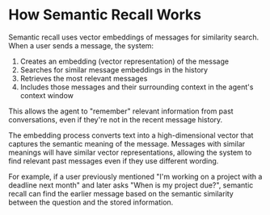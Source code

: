 # How Semantic Recall Works

Semantic recall uses vector embeddings of messages for similarity search. When a user sends a message, the system:

1. Creates an embedding (vector representation) of the message
2. Searches for similar message embeddings in the history
3. Retrieves the most relevant messages
4. Includes those messages and their surrounding context in the agent's context window

This allows the agent to "remember" relevant information from past conversations, even if they're not in the recent message history.

The embedding process converts text into a high-dimensional vector that captures the semantic meaning of the message. Messages with similar meanings will have similar vector representations, allowing the system to find relevant past messages even if they use different wording.

For example, if a user previously mentioned "I'm working on a project with a deadline next month" and later asks "When is my project due?", semantic recall can find the earlier message based on the semantic similarity between the question and the stored information.
